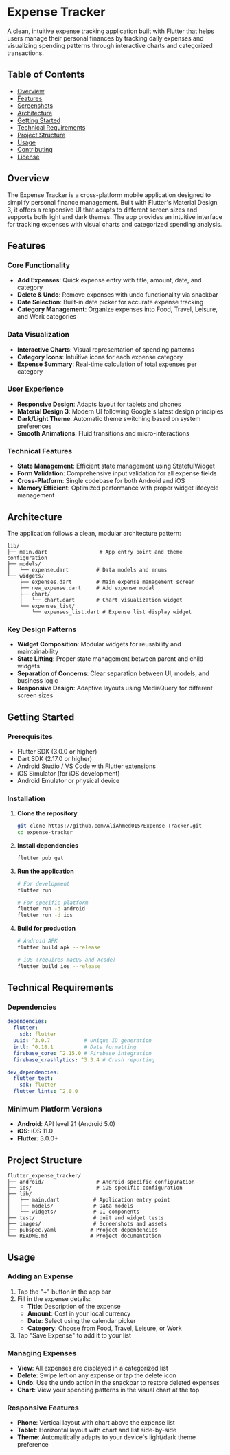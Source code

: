 # Expense Tracker

A clean, intuitive expense tracking application built with Flutter that helps users manage their personal finances by tracking daily expenses and visualizing spending patterns through interactive charts and categorized transactions.

## Table of Contents

- [Overview](#overview)
- [Features](#features)
- [Screenshots](#screenshots)
- [Architecture](#architecture)
- [Getting Started](#getting-started)
- [Technical Requirements](#technical-requirements)
- [Project Structure](#project-structure)
- [Usage](#usage)
- [Contributing](#contributing)
- [License](#license)

## Overview

The Expense Tracker is a cross-platform mobile application designed to simplify personal finance management. Built with Flutter's Material Design 3, it offers a responsive UI that adapts to different screen sizes and supports both light and dark themes. The app provides an intuitive interface for tracking expenses with visual charts and categorized spending analysis.

## Features

### Core Functionality
- **Add Expenses**: Quick expense entry with title, amount, date, and category
- **Delete & Undo**: Remove expenses with undo functionality via snackbar
- **Date Selection**: Built-in date picker for accurate expense tracking
- **Category Management**: Organize expenses into Food, Travel, Leisure, and Work categories

### Data Visualization
- **Interactive Charts**: Visual representation of spending patterns
- **Category Icons**: Intuitive icons for each expense category
- **Expense Summary**: Real-time calculation of total expenses per category

### User Experience
- **Responsive Design**: Adapts layout for tablets and phones
- **Material Design 3**: Modern UI following Google's latest design principles
- **Dark/Light Theme**: Automatic theme switching based on system preferences
- **Smooth Animations**: Fluid transitions and micro-interactions

### Technical Features
- **State Management**: Efficient state management using StatefulWidget
- **Form Validation**: Comprehensive input validation for all expense fields
- **Cross-Platform**: Single codebase for both Android and iOS
- **Memory Efficient**: Optimized performance with proper widget lifecycle management

## Architecture

The application follows a clean, modular architecture pattern:

```
lib/
├── main.dart                 # App entry point and theme configuration
├── models/
│   └── expense.dart         # Data models and enums
└── widgets/
    ├── expenses.dart        # Main expense management screen
    ├── new_expense.dart     # Add expense modal
    ├── chart/
    │   └── chart.dart       # Chart visualization widget
    └── expenses_list/
        └── expenses_list.dart # Expense list display widget
```

### Key Design Patterns
- **Widget Composition**: Modular widgets for reusability and maintainability
- **State Lifting**: Proper state management between parent and child widgets
- **Separation of Concerns**: Clear separation between UI, models, and business logic
- **Responsive Design**: Adaptive layouts using MediaQuery for different screen sizes

## Getting Started

### Prerequisites
- Flutter SDK (3.0.0 or higher)
- Dart SDK (2.17.0 or higher)
- Android Studio / VS Code with Flutter extensions
- iOS Simulator (for iOS development)
- Android Emulator or physical device

### Installation

1. **Clone the repository**
   ```bash
   git clone https://github.com/AliAhmed015/Expense-Tracker.git
   cd expense-tracker
   ```

2. **Install dependencies**
   ```bash
   flutter pub get
   ```

3. **Run the application**
   ```bash
   # For development
   flutter run

   # For specific platform
   flutter run -d android
   flutter run -d ios
   ```

4. **Build for production**
   ```bash
   # Android APK
   flutter build apk --release

   # iOS (requires macOS and Xcode)
   flutter build ios --release
   ```

## Technical Requirements

### Dependencies
```yaml
dependencies:
  flutter:
    sdk: flutter
  uuid: ^3.0.7           # Unique ID generation
  intl: ^0.18.1          # Date formatting
  firebase_core: ^2.15.0 # Firebase integration
  firebase_crashlytics: ^3.3.4 # Crash reporting

dev_dependencies:
  flutter_test:
    sdk: flutter
  flutter_lints: ^2.0.0
```

### Minimum Platform Versions
- **Android**: API level 21 (Android 5.0)
- **iOS**: iOS 11.0
- **Flutter**: 3.0.0+

## Project Structure

```
flutter_expense_tracker/
├── android/                 # Android-specific configuration
├── ios/                     # iOS-specific configuration
├── lib/
│   ├── main.dart           # Application entry point
│   ├── models/             # Data models
│   └── widgets/            # UI components
├── test/                   # Unit and widget tests
├── images/                 # Screenshots and assets
├── pubspec.yaml           # Project dependencies
└── README.md              # Project documentation
```

## Usage

### Adding an Expense
1. Tap the "+" button in the app bar
2. Fill in the expense details:
   - **Title**: Description of the expense
   - **Amount**: Cost in your local currency
   - **Date**: Select using the calendar picker
   - **Category**: Choose from Food, Travel, Leisure, or Work
3. Tap "Save Expense" to add it to your list

### Managing Expenses
- **View**: All expenses are displayed in a categorized list
- **Delete**: Swipe left on any expense or tap the delete icon
- **Undo**: Use the undo action in the snackbar to restore deleted expenses
- **Chart**: View your spending patterns in the visual chart at the top

### Responsive Features
- **Phone**: Vertical layout with chart above the expense list
- **Tablet**: Horizontal layout with chart and list side-by-side
- **Theme**: Automatically adapts to your device's light/dark theme preference
